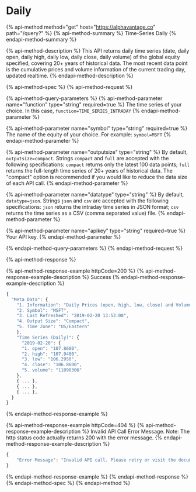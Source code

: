 # Daily

{% api-method method="get" host="https://alphavantage.co" path="/query?" %}
{% api-method-summary %}
Time-Series Daily
{% endapi-method-summary %}

{% api-method-description %}
This API returns daily time series (date, daily open, daily high, daily low, daily close, daily volume) of the global equity specified, covering 20+ years of historical data.
The most recent data point is the cumulative prices and volume information of the current trading day, updated realtime.
{% endapi-method-description %}

{% api-method-spec %}
{% api-method-request %}

{% api-method-query-parameters %}
{% api-method-parameter name="function" type="string" required=true %}
The time series of your choice. In this case, `function=TIME_SERIES_INTRADAY`
{% endapi-method-parameter %}

{% api-method-parameter name="symbol" type="string" required=true %}
The name of the equity of your choice. For example: `symbol=MSFT`
{% endapi-method-parameter %}

{% api-method-parameter name="outputsize" type="string" %}
By default, `outputsize=compact`. Strings `compact` and `full` are accepted with the following specifications: `compact` returns only the latest 100 data points; `full` returns the full-length time series of 20+ years of historical data. The "compact" option is recommended if you would like to reduce the data size of each API call. 
{% endapi-method-parameter %}

{% api-method-parameter name="datatype" type="string" %}
By default, `datatype=json`. Strings `json` and `csv` are accepted with the following specifications: `json` returns the intraday time series in JSON format; `csv` returns the time series as a CSV (comma separated value) file. 
{% endapi-method-parameter %}

{% api-method-parameter name="apikey" type="string" required=true %}
Your API key.
{% endapi-method-parameter %}

{% endapi-method-query-parameters %}
{% endapi-method-request %}


{% api-method-response %}

{% api-method-response-example httpCode=200 %}
{% api-method-response-example-description %}
Success
{% endapi-method-response-example-description %}

```javascript
{
  "Meta Data": {
    "1. Information": "Daily Prices (open, high, low, close) and Volume",
    "2. Symbol": "MSFT",
    "3. Last Refreshed": "2019-02-20 13:53:08",
    "4. Output Size": "Compact",
    "5. Time Zone": "US/Eastern"
    },
    "Time Series (Daily)": {
      "2019-02-20": {
      "1. open": "107.8600",
      "2. high": "107.9400",
      "3. low": "106.2950",
      "4. close": "106.8600",
      "5. volume": "11090306"
    },
    { ... },
    { ... },
    { ... },
  }
}
```
{% endapi-method-response-example %}

{% api-method-response-example httpCode=404 %}
{% api-method-response-example-description %}
Invalid API Call Error Message. Note: The http status code actually returns 200 with the error message.
{% endapi-method-response-example-description %}

```javascript
{
    "Error Message": "Invalid API call. Please retry or visit the documentation (https://www.alphavantage.co/documentation/) for TIME_SERIES_INTRADAY."
}
```
{% endapi-method-response-example %}
{% endapi-method-response %}
{% endapi-method-spec %}
{% endapi-method %}



